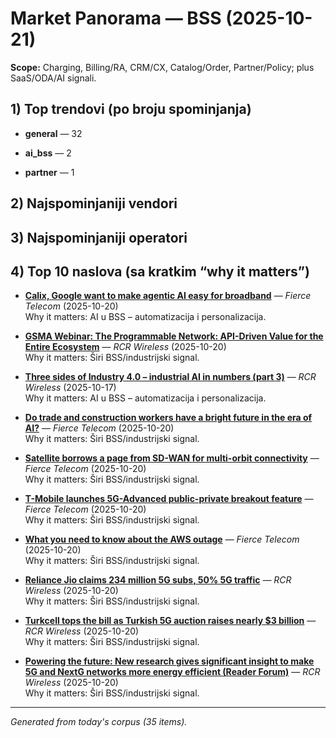 ﻿# Market Panorama — BSS (2025-10-21)
**Scope:** Charging, Billing/RA, CRM/CX, Catalog/Order, Partner/Policy; plus SaaS/ODA/AI signali.

## 1) Top trendovi (po broju spominjanja)

- **general** — 32

- **ai_bss** — 2

- **partner** — 1


## 2) Najspominjaniji vendori


## 3) Najspominjaniji operatori


## 4) Top 10 naslova (sa kratkim “why it matters”)

- **[Calix, Google want to make agentic AI easy for broadband](https://www.fierce-network.com/broadband/calix-google-want-make-agentic-ai-easy-broadband)** — _Fierce Telecom_ (2025-10-20)  
  Why it matters: AI u BSS – automatizacija i personalizacija.

- **[GSMA Webinar: The Programmable Network: API-Driven Value for the Entire Ecosystem](https://content.rcrwireless.com/webinar-the-programmable-network)** — _RCR Wireless_ (2025-10-20)  
  Why it matters: Širi BSS/industrijski signal.

- **[Three sides of Industry 4.0 – industrial AI in numbers (part 3)](https://www.rcrwireless.com/20251017/fundamentals/industrial-ai-in-numbers)** — _RCR Wireless_ (2025-10-17)  
  Why it matters: AI u BSS – automatizacija i personalizacija.

- **[Do trade and construction workers have a bright future in the era of AI?](https://www.fierce-network.com/broadband/do-trade-and-construction-workers-have-bright-future-era-ai)** — _Fierce Telecom_ (2025-10-20)  
  Why it matters: Širi BSS/industrijski signal.

- **[Satellite borrows a page from SD-WAN for multi-orbit connectivity](https://www.fierce-network.com/wireless/satellite-borrows-page-sd-wan-multi-orbit-connectivity)** — _Fierce Telecom_ (2025-10-20)  
  Why it matters: Širi BSS/industrijski signal.

- **[T-Mobile launches 5G-Advanced public-private breakout feature](https://www.fierce-network.com/wireless/t-mobile-offers-5g-advanced-public-private-breakout-feature)** — _Fierce Telecom_ (2025-10-20)  
  Why it matters: Širi BSS/industrijski signal.

- **[What you need to know about the AWS outage](https://www.fierce-network.com/cloud/what-you-need-know-about-aws-outage)** — _Fierce Telecom_ (2025-10-20)  
  Why it matters: Širi BSS/industrijski signal.

- **[Reliance Jio claims 234 million 5G subs, 50% 5G traffic](https://www.rcrwireless.com/20251020/5g/reliance-jio-5g-3)** — _RCR Wireless_ (2025-10-20)  
  Why it matters: Širi BSS/industrijski signal.

- **[Turkcell tops the bill as Turkish 5G auction raises nearly $3 billion](https://www.rcrwireless.com/20251020/5g/turkish-5g-auction)** — _RCR Wireless_ (2025-10-20)  
  Why it matters: Širi BSS/industrijski signal.

- **[Powering the future: New research gives significant insight to make 5G and NextG networks more energy efficient (Reader Forum)](https://www.rcrwireless.com/20251020/5g/powering-the-future-5g-and-nextg-networks)** — _RCR Wireless_ (2025-10-20)  
  Why it matters: Širi BSS/industrijski signal.


---

*Generated from today's corpus (35 items).*